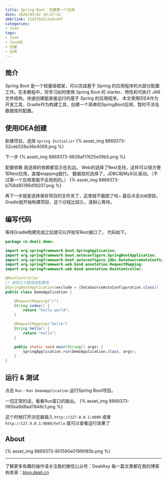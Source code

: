 ```yaml
---
title: Spring-Boot：创建第一个应用
date: 2020/03/02 10:27:52
abbrlink: 21d2f8a511e8c64f
categories:
- Java
tags:
- Java
- JavaEE
- 创建
- 应用
---
```

## 简介
Spring Boot 是一个轻量级框架，可以完成基于 Spring 的应用程序的大部分配置工作。在本教程中，将学习如何使用 Spring Boot 的 starter、特性和可执行 JAR 文件结构，快速创建能直接运行的基于 Spring 的应用程序。
本文使用IDEA作为开发工具，Gradle作为构建工具，创建一个简单的SpringBoot应用，暂时不涉及数据库的配置。


## 使用IDEA创建
新建项目，选择 `Spring Initializr`
{% asset_img 8869373-32ceb528a36e4069.png %}

下一步
{% asset_img 8869373-8626af17625e59b5.png %}


配置依赖
我选择的依赖都显示在右边。
Web的选择了Rest支持，这样可以很方便写Rest应用，直接mapping就行。
数据库的选择了，JDBC和MySQL驱动。（不过第一个应用里面不会用到的。）
{% asset_img 8869373-b758d85186d18207.png %}

再下一步就是选择保存项目的文件夹了，这里就不截图了哈~
最后点击`完成`按钮，Gradle就开始构建项目，这个过程比较久，请耐心等待。

## 编写代码
等待Gradle构建完成之后就可以开始写Rest接口了。
代码如下。
```java
package cn.deali.demo;

import org.springframework.boot.SpringApplication;
import org.springframework.boot.autoconfigure.SpringBootApplication;
import org.springframework.boot.autoconfigure.jdbc.DataSourceAutoConfiguration;
import org.springframework.web.bind.annotation.RequestMapping;
import org.springframework.web.bind.annotation.RestController;

@RestController
// 排除引入数据源配置类
@SpringBootApplication(exclude = {DataSourceAutoConfiguration.class})
public class DemoApplication {

    @RequestMapping("/")
    String index() {
        return "hello world";
    }

    @RequestMapping("hello")
    String hello() {
        return "hello";
    }

    public static void main(String[] args) {
        SpringApplication.run(DemoApplication.class, args);
    }
}
```

## 运行 & 测试
点击 `Run` - `Run DemoApplication` 运行Spring Boot项目。

一切正常的话，看看Run窗口的输出。
{% asset_img 8869373-065ba9d8ad7846c1.png %}

这个时候打开浏览器输入
`http://127.0.0.1:8080`
或者
`http://127.0.0.1:8080/hello`
就可以查看运行效果了


## About
{% asset_img 8869373-901590e019f6f85b.png %}

---------------
了解更多有趣的操作请关注我的微信公众号：DealiAxy
每一篇文章都在我的博客有收录：[blog.deali.cn](http://blog.deali.cn)
